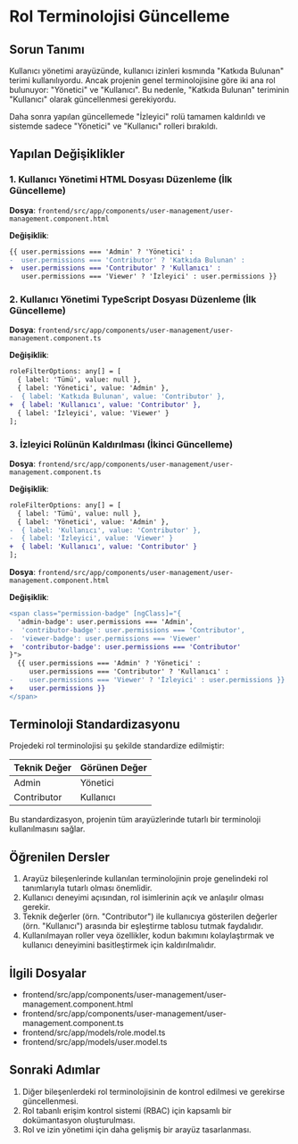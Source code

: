 # Rol Terminolojisi Güncelleme

## Sorun Tanımı

Kullanıcı yönetimi arayüzünde, kullanıcı izinleri kısmında "Katkıda Bulunan" terimi kullanılıyordu. Ancak projenin genel terminolojisine göre iki ana rol bulunuyor: "Yönetici" ve "Kullanıcı". Bu nedenle, "Katkıda Bulunan" teriminin "Kullanıcı" olarak güncellenmesi gerekiyordu.

Daha sonra yapılan güncellemede "İzleyici" rolü tamamen kaldırıldı ve sistemde sadece "Yönetici" ve "Kullanıcı" rolleri bırakıldı.

## Yapılan Değişiklikler

### 1. Kullanıcı Yönetimi HTML Dosyası Düzenleme (İlk Güncelleme)

**Dosya**: `frontend/src/app/components/user-management/user-management.component.html`

**Değişiklik**:
```diff
{{ user.permissions === 'Admin' ? 'Yönetici' : 
-  user.permissions === 'Contributor' ? 'Katkıda Bulunan' : 
+  user.permissions === 'Contributor' ? 'Kullanıcı' : 
   user.permissions === 'Viewer' ? 'İzleyici' : user.permissions }}
```

### 2. Kullanıcı Yönetimi TypeScript Dosyası Düzenleme (İlk Güncelleme)

**Dosya**: `frontend/src/app/components/user-management/user-management.component.ts`

**Değişiklik**:
```diff
roleFilterOptions: any[] = [
  { label: 'Tümü', value: null },
  { label: 'Yönetici', value: 'Admin' },
-  { label: 'Katkıda Bulunan', value: 'Contributor' },
+  { label: 'Kullanıcı', value: 'Contributor' },
  { label: 'İzleyici', value: 'Viewer' }
];
```

### 3. İzleyici Rolünün Kaldırılması (İkinci Güncelleme)

**Dosya**: `frontend/src/app/components/user-management/user-management.component.ts`

**Değişiklik**:
```diff
roleFilterOptions: any[] = [
  { label: 'Tümü', value: null },
  { label: 'Yönetici', value: 'Admin' },
-  { label: 'Kullanıcı', value: 'Contributor' },
-  { label: 'İzleyici', value: 'Viewer' }
+  { label: 'Kullanıcı', value: 'Contributor' }
];
```

**Dosya**: `frontend/src/app/components/user-management/user-management.component.html`

**Değişiklik**:
```diff
<span class="permission-badge" [ngClass]="{
  'admin-badge': user.permissions === 'Admin',
-  'contributor-badge': user.permissions === 'Contributor',
-  'viewer-badge': user.permissions === 'Viewer'
+  'contributor-badge': user.permissions === 'Contributor'
}">
  {{ user.permissions === 'Admin' ? 'Yönetici' : 
     user.permissions === 'Contributor' ? 'Kullanıcı' : 
-    user.permissions === 'Viewer' ? 'İzleyici' : user.permissions }}
+    user.permissions }}
</span>
```

## Terminoloji Standardizasyonu

Projedeki rol terminolojisi şu şekilde standardize edilmiştir:

| Teknik Değer | Görünen Değer |
|--------------|---------------|
| Admin        | Yönetici      |
| Contributor  | Kullanıcı     |

Bu standardizasyon, projenin tüm arayüzlerinde tutarlı bir terminoloji kullanılmasını sağlar.

## Öğrenilen Dersler

1. Arayüz bileşenlerinde kullanılan terminolojinin proje genelindeki rol tanımlarıyla tutarlı olması önemlidir.
2. Kullanıcı deneyimi açısından, rol isimlerinin açık ve anlaşılır olması gerekir.
3. Teknik değerler (örn. "Contributor") ile kullanıcıya gösterilen değerler (örn. "Kullanıcı") arasında bir eşleştirme tablosu tutmak faydalıdır.
4. Kullanılmayan roller veya özellikler, kodun bakımını kolaylaştırmak ve kullanıcı deneyimini basitleştirmek için kaldırılmalıdır.

## İlgili Dosyalar

- frontend/src/app/components/user-management/user-management.component.html
- frontend/src/app/components/user-management/user-management.component.ts
- frontend/src/app/models/role.model.ts
- frontend/src/app/models/user.model.ts

## Sonraki Adımlar

1. Diğer bileşenlerdeki rol terminolojisinin de kontrol edilmesi ve gerekirse güncellenmesi.
2. Rol tabanlı erişim kontrol sistemi (RBAC) için kapsamlı bir dokümantasyon oluşturulması.
3. Rol ve izin yönetimi için daha gelişmiş bir arayüz tasarlanması. 